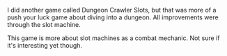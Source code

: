 I did another game called Dungeon Crawler Slots, but that was more of a push your luck game about diving into a dungeon. All improvements were through the slot machine. 

This game is more about slot machines as a combat mechanic. Not sure if it's interesting yet though.
